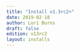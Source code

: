 ```yaml
---
title: "Install v1.3rc2+"
date: 2019-02-18
author: Lori Burns
draft: false
edition: v13rc2
layout: installs
---
```


